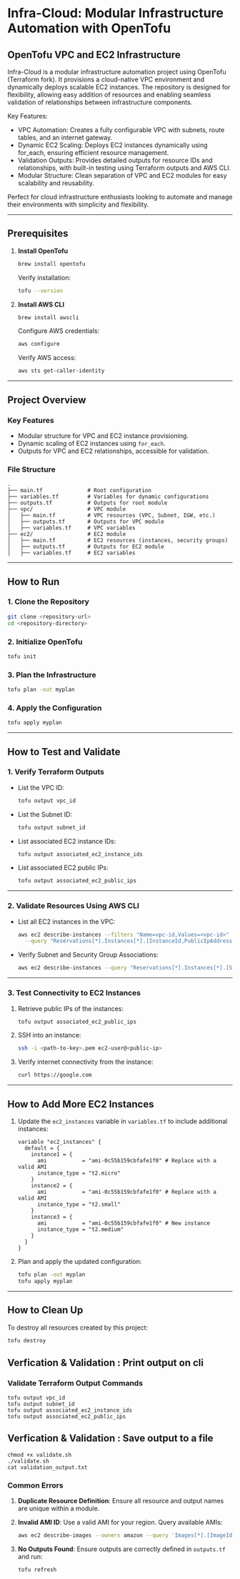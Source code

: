 # Infra-Cloud: Modular Infrastructure Automation with OpenTofu
## **OpenTofu VPC and EC2 Infrastructure**
Infra-Cloud is a modular infrastructure automation project using OpenTofu (Terraform fork). It provisions a cloud-native VPC environment and dynamically deploys scalable EC2 instances. The repository is designed for flexibility, allowing easy addition of resources and enabling seamless validation of relationships between infrastructure components.

Key Features:
-	VPC Automation: Creates a fully configurable VPC with subnets, route tables, and an internet gateway.
-	Dynamic EC2 Scaling: Deploys EC2 instances dynamically using for_each, ensuring efficient resource management.
-	Validation Outputs: Provides detailed outputs for resource IDs and relationships, with built-in testing using Terraform outputs and AWS CLI.
-	Modular Structure: Clean separation of VPC and EC2 modules for easy scalability and reusability.

Perfect for cloud infrastructure enthusiasts looking to automate and manage their environments with simplicity and flexibility.

---

## **Prerequisites**

1. **Install OpenTofu**
   ```bash
   brew install opentofu
   ```
   Verify installation:
   ```bash
   tofu --version
   ```

2. **Install AWS CLI**
   ```bash
   brew install awscli
   ```
   Configure AWS credentials:
   ```bash
   aws configure
   ```
   Verify AWS access:
   ```bash
   aws sts get-caller-identity
   ```

---
## **Project Overview**

### **Key Features**
- Modular structure for VPC and EC2 instance provisioning.
- Dynamic scaling of EC2 instances using `for_each`.
- Outputs for VPC and EC2 relationships, accessible for validation.

### **File Structure**
```plaintext
.
├── main.tf              # Root configuration
├── variables.tf         # Variables for dynamic configurations
├── outputs.tf           # Outputs for root module
├── vpc/                 # VPC module
│   ├── main.tf          # VPC resources (VPC, Subnet, IGW, etc.)
│   ├── outputs.tf       # Outputs for VPC module
│   ├── variables.tf     # VPC variables
├── ec2/                 # EC2 module
│   ├── main.tf          # EC2 resources (instances, security groups)
│   ├── outputs.tf       # Outputs for EC2 module
│   ├── variables.tf     # EC2 variables
```
---
## **How to Run**

### **1. Clone the Repository**
```bash
git clone <repository-url>
cd <repository-directory>
```

### **2. Initialize OpenTofu**
```bash
tofu init
```

### **3. Plan the Infrastructure**
```bash
tofu plan -out myplan
```

### **4. Apply the Configuration**
```bash
tofu apply myplan
```

---

## **How to Test and Validate**

### **1. Verify Terraform Outputs**

- List the VPC ID:
  ```bash
  tofu output vpc_id
  ```

- List the Subnet ID:
  ```bash
  tofu output subnet_id
  ```

- List associated EC2 instance IDs:
  ```bash
  tofu output associated_ec2_instance_ids
  ```

- List associated EC2 public IPs:
  ```bash
  tofu output associated_ec2_public_ips
  ```

---

### **2. Validate Resources Using AWS CLI**

- List all EC2 instances in the VPC:
  ```bash
  aws ec2 describe-instances --filters "Name=vpc-id,Values=<vpc-id>" \
    --query "Reservations[*].Instances[*].[InstanceId,PublicIpAddress]" --output table
  ```

- Verify Subnet and Security Group Associations:
  ```bash
  aws ec2 describe-instances --query "Reservations[*].Instances[*].[SubnetId,SecurityGroups]"
  ```

---

### **3. Test Connectivity to EC2 Instances**

1. Retrieve public IPs of the instances:
   ```bash
   tofu output associated_ec2_public_ips
   ```

2. SSH into an instance:
   ```bash
   ssh -i <path-to-key>.pem ec2-user@<public-ip>
   ```

3. Verify internet connectivity from the instance:
   ```bash
   curl https://google.com
   ```

---

## **How to Add More EC2 Instances**

1. Update the `ec2_instances` variable in `variables.tf` to include additional instances:
   ```hcl
   variable "ec2_instances" {
     default = {
       instance1 = {
         ami           = "ami-0c55b159cbfafe1f0" # Replace with a valid AMI
         instance_type = "t2.micro"
       }
       instance2 = {
         ami           = "ami-0c55b159cbfafe1f0" # Replace with a valid AMI
         instance_type = "t2.small"
       }
       instance3 = {
         ami           = "ami-0c55b159cbfafe1f0" # New instance
         instance_type = "t2.medium"
       }
     }
   }
   ```

2. Plan and apply the updated configuration:
   ```bash
   tofu plan -out myplan
   tofu apply myplan
   ```

---

## **How to Clean Up**

To destroy all resources created by this project:
```bash
tofu destroy
```

## **Verfication & Validation : Print output on cli**

### Validate Terraform Output Commands
```
tofu output vpc_id
tofu output subnet_id
tofu output associated_ec2_instance_ids
tofu output associated_ec2_public_ips
```

## **Verfication & Validation : Save output to a file**
```
chmod +x validate.sh
./validate.sh
cat validation_output.txt
```

### **Common Errors**

1. **Duplicate Resource Definition**:
   Ensure all resource and output names are unique within a module.

2. **Invalid AMI ID**:
   Use a valid AMI for your region. Query available AMIs:
   ```bash
   aws ec2 describe-images --owners amazon --query 'Images[*].[ImageId,Name]' --output text
   ```

3. **No Outputs Found**:
   Ensure outputs are correctly defined in `outputs.tf` and run:
   ```bash
   tofu refresh
   ```